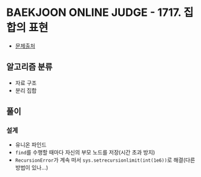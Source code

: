 # BAEKJOON ONLINE JUDGE - 1717. 집합의 표현

* [문제출처](https://www.acmicpc.net/problem/1717 "1717. 집합의 표현")

## 알고리즘 분류
- 자료 구조
- 분리 집합

## 풀이
### 설계
- 유니온 파인드
- `find`를 수행할 때마다 자신의 부모 노드를 저장(시간 초과 방지)
- `RecursionError`가 계속 떠서 `sys.setrecursionlimit(int(1e6))`로 해결(다른 방법이 있나...)